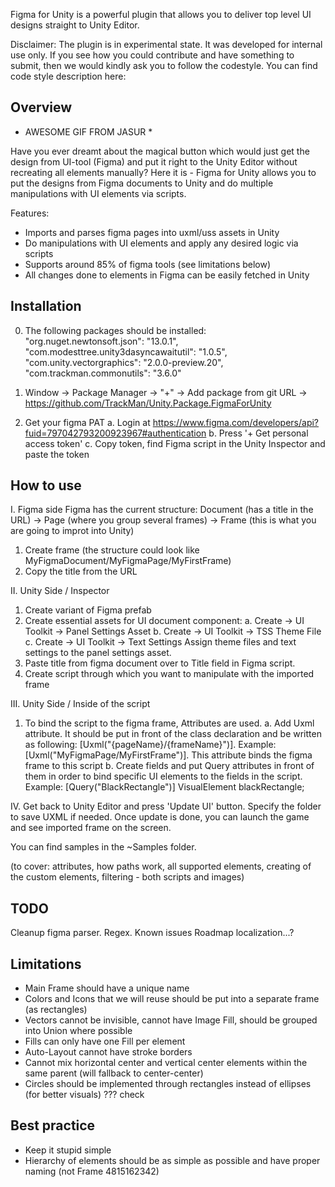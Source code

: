 Figma for Unity is a powerful plugin that allows you to deliver top level UI designs straight to Unity Editor.

Disclaimer: The plugin is in experimental state. It was developed for internal use only. If you see how you could contribute and have something to submit, then we would kindly ask you to follow the codestyle. You can find code style description here: <link>

## Overview

* AWESOME GIF FROM JASUR *

Have you ever dreamt about the magical button which would just get the design from UI-tool (Figma) and put it right to the Unity Editor without recreating all elements manually? Here it is - Figma for Unity allows you to put the designs from Figma documents to Unity and do multiple manipulations with UI elements via scripts.  

Features:
- Imports and parses figma pages into uxml/uss assets in Unity
- Do manipulations with UI elements and apply any desired logic via scripts
- Supports around 85% of figma tools (see limitations below)
- All changes done to elements in Figma can be easily fetched in Unity 

## Installation
0. The following packages should be installed:
  "org.nuget.newtonsoft.json": "13.0.1",
  "com.modesttree.unity3dasyncawaitutil": "1.0.5",
  "com.unity.vectorgraphics": "2.0.0-preview.20",
  "com.trackman.commonutils": "3.6.0"

1. Window -> Package Manager -> "+" -> Add package from git URL -> https://github.com/TrackMan/Unity.Package.FigmaForUnity

2. Get your figma PAT
  a. Login at https://www.figma.com/developers/api?fuid=797042793200923967#authentication
  b. Press '+ Get personal access token'
  c. Copy token, find Figma script in the Unity Inspector and paste the token

## How to use

I. Figma side
Figma has the current structure: Document (has a title in the URL) -> Page (where you group several frames) -> Frame (this is what you are going to improt into Unity)
  1. Create frame (the structure could look like MyFigmaDocument/MyFigmaPage/MyFirstFrame)
  2. Copy the title from the URL

II. Unity Side / Inspector
  1. Create variant of Figma prefab
  2. Create essential assets for UI document component:
    a. Create -> UI Toolkit -> Panel Settings Asset
    b. Create -> UI Toolkit -> TSS Theme File
    c. Create -> UI Toolkit -> Text Settings
  Assign theme files and text settings to the panel settings asset.
  3. Paste title from figma document over to Title field in Figma script.
  4. Create script through which you want to manipulate with the imported frame

III. Unity Side / Inside of the script
  1. To bind the script to the figma frame, Attributes are used.
  a. Add Uxml attribute. It should be put in front of the class declaration and be written as following: [Uxml("{pageName}/{frameName}")]. Example: [Uxml("MyFigmaPage/MyFirstFrame")]. This attribute binds the figma frame to this script
  b. Create fields and put Query attributes in front of them in order to bind specific UI elements to the fields in the script. Example: [Query("BlackRectangle")] VisualElement blackRectangle;

IV. Get back to Unity Editor and press 'Update UI' button. Specify the folder to save UXML if needed. Once update is done, you can launch the game and see imported frame on the screen.

You can find samples in the ~Samples folder.

(to cover: attributes, how paths work, all supported elements, creating of the custom elements, filtering - both scripts and images)

## TODO
Cleanup figma parser. Regex.
Known issues
Roadmap
localization...?

## Limitations
- Main Frame should have a unique name
- Colors and Icons that we will reuse should be put into a separate frame (as rectangles)
- Vectors cannot be invisible, cannot have Image Fill, should be grouped into Union where possible
- Fills can only have one Fill per element
- Auto-Layout cannot have stroke borders
- Cannot mix horizontal center and vertical center elements within the same parent (will fallback to center-center)
- Circles should be implemented through rectangles instead of ellipses (for better visuals) ??? check

## Best practice
- Keep it stupid simple
- Hierarchy of elements should be as simple as possible and have proper naming (not Frame 4815162342)

